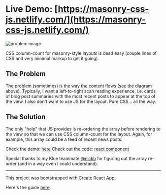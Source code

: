 # Live Demo: [https://masonry-css-js.netlify.com/](https://masonry-css-js.netlify.com/)

![problem image](https://github.com/jessekorzan/masonry-css-js/blob/master/public/problem-css-masonry.png "the problem")

CSS column-count for masonry-style layouts is dead easy (couple lines of CSS and very minimal markup to get it going).

## The Problem
The problem (sometimes) is the way the content flows (see the diagram above). Typically, I want a left-to-right scan reading experience, i.e. cards of blog post summaries with the most recent posts to appear at the top of the view. I also don't want to use JS for the layout. Pure CSS... all the way.

## The Solution
The only "help" that JS provides is re-ordering the array before rendering to the view so that we can use CSS column-count for the layout. Again, for example, this array could be a feed of recent news posts.

Check the demo: [here](https://masonry-css-js.netlify.com/)
Check out the code: [react component](https://github.com/jessekorzan/masonry-css-js/blob/master/src/App.js)

Special thanks to my Klue teammate [@nickb](https://twitter.com/nickb) for figuring out the array re-order (and in a way even I could understand).

---

This project was bootstrapped with [Create React App](https://github.com/facebookincubator/create-react-app).

Here's the guide [here](https://github.com/facebookincubator/create-react-app/blob/master/packages/react-scripts/template/README.md).

